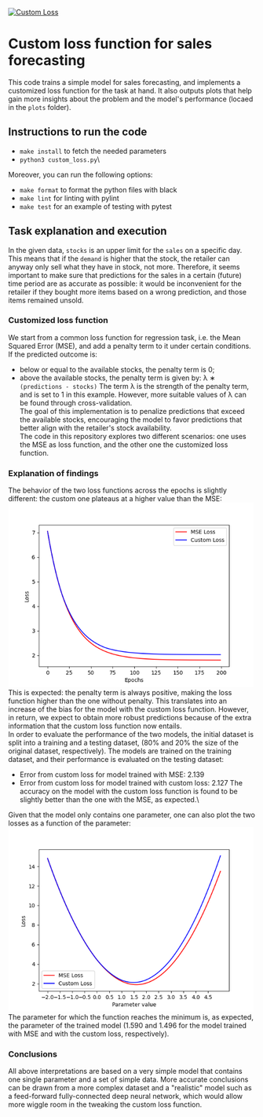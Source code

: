 [![Custom Loss](https://github.com/alesaggio/custom-loss/actions/workflows/main.yml/badge.svg)](https://github.com/alesaggio/custom-loss/actions/workflows/main.yml)

# Custom loss function for sales forecasting

This code trains a simple model for sales forecasting, and implements a customized loss function for the task at hand. It also outputs plots that help gain more insights about the problem and the model's performance (locaed in the `plots` folder).

## Instructions to run the code
* `make install` to fetch the needed parameters
* `python3 custom_loss.py`\

Moreover, you can run the following options:
* `make format` to format the python files with black
* `make lint` for linting with pylint
* `make test` for an example of testing with pytest


## Task explanation and execution

In the given data, `stocks` is an upper limit for the `sales` on a specific day. This means that if the `demand` is higher that the stock, the retailer can anyway only sell what they have in stock, not more. Therefore, it seems important to make sure that predictions for the sales in a certain (future) time period are as accurate as possible: it would be inconvenient for the retailer if they bought more items based on a wrong prediction, and those items remained unsold.

### Customized loss function
We start from a common loss function for regression task, i.e. the Mean Squared Error (MSE), and add a penalty term to it under certain conditions. If the predicted outcome is:
+ below or equal to the available stocks, the penalty term is 0;
+ above the available stocks, the penalty term is given by: &lambda; &lowast; `(predictions - stocks)`
The term &lambda; is the strength of the penalty term, and is set to 1 in this example. However, more suitable values of &lambda; can be found through cross-validation.\
The goal of this implementation is to penalize predictions that exceed the available stocks, encouraging the model to favor predictions that better align with the retailer's stock availability.\
The code in this repository explores two different scenarios: one uses the MSE as loss function, and the other one the customized loss function.

### Explanation of findings
The behavior of the two loss functions across the epochs is slightly different: the custom one plateaus at a higher value than the MSE:\
<img src="plots/loss_vs_epochs.png" width="500">
This is expected: the penalty term is always positive, making the loss function higher than the one without penalty. This translates into an increase of the bias for the model with the custom loss function. However, in return, we expect to obtain more robust predictions because of the extra information that the custom loss function now entails.\
In order to evaluate the performance of the two models, the initial dataset is split into a training and a testing dataset, (80% and 20% the size of the original dataset, respectively). The models are trained on the training dataset, and their performance is evaluated on the testing dataset:
* Error from custom loss for model trained with MSE: 2.139
* Error from custom loss for model trained with custom loss: 2.127
The accuracy on the model with the custom loss function is found to be slightly better than the one with the MSE, as expected.\

Given that the model only contains one parameter, one can also plot the two losses as a function of the parameter:\
<img src="plots/loss_vs_parameter.png" width="500">
The parameter for which the function reaches the minimum is, as expected, the parameter of the trained model (1.590 and 1.496 for the model trained with MSE and with the custom loss, respectively).

### Conclusions
All above interpretations are based on a very simple model that contains one single parameter and a set of simple data. More accurate conclusions can be drawn from a more complex dataset and a "realistic" model such as a feed-forward fully-connected deep neural network, which would allow more wiggle room in the tweaking the custom loss function.










